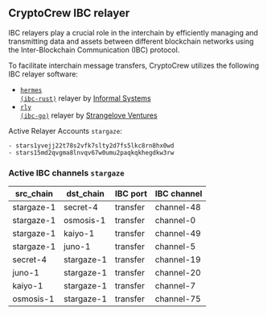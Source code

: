 ## CryptoCrew IBC relayer
IBC relayers play a crucial role in the interchain by efficiently managing and transmitting data and assets between different blockchain networks using the Inter-Blockchain Communication (IBC) protocol.

To facilitate interchain message transfers, CryptoCrew utilizes the following IBC relayer software: 
- <a href="https://github.com/informalsystems/hermes"><code>hermes (ibc-rust)</code></a> relayer by [Informal Systems](https://github.com/informalsystems)
- <a href="https://github.com/cosmos/relayer"><code>rly (ibc-go)</code></a> relayer by [Strangelove Ventures](https://github.com/strangelove-ventures)

Active Relayer Accounts `stargaze`:
```
- stars1yvejj22t78s2vfk7slty2d7fs5lkc8rn8hx0wd
- stars15md2qvgma8lnvqv67w0umu2paqkqkhegdkw3rw
```

### Active IBC channels `stargaze`
| src_chain | dst_chain | IBC port | IBC channel |
| --------------- | --------------- | ------------ | ------------------- |
| stargaze-1 | secret-4 | transfer | channel-48 |
| stargaze-1 | osmosis-1 | transfer | channel-0 |
| stargaze-1 | kaiyo-1 | transfer | channel-49 |
| stargaze-1 | juno-1 | transfer | channel-5 |
| secret-4 | stargaze-1 | transfer | channel-19 |
| juno-1 | stargaze-1 | transfer | channel-20 |
| kaiyo-1 | stargaze-1 | transfer | channel-7 |
| osmosis-1 | stargaze-1 | transfer | channel-75 |